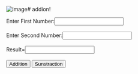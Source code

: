 ![image](https://github.com/ruturaj1804/addion/assets/144328656/47d3c25d-8c0b-4b45-a27c-76ae0ce74ed4)# addion!
<html>
<body>
Enter First Number:<input type="text" id="num1">
<br><br>
Enter Second Number:<input type="text" id="num2">
<br><br>
Result=<input type="text" id="result">
<br><br>
<button onclick="sum()">Addition</button>
<button onclick="sub()">Sunstraction</button>

<script>
function sum()
{
var n1=parseInt(document.getElementById("num1").value);
var n2=parseInt(document.getElementById("num2").value);
n=n1+n2;
document.getElementById("result").value=n;
}

function sub()
{
var n1=parseInt(document.getElementById("num1").value);
var n2=parseInt(document.getElementById("num2").value);
n=n1-n2;
document.getElementById("result").value=n;
}

</script>
</body>
</html>

